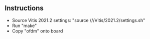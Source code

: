 ## Instructions
* Source Vitis 2021.2 settings: "source <path>/<to>/<Vitis>/Vitis/2021.2/settings.sh"
* Run "make"
* Copy "ofdm" onto board
